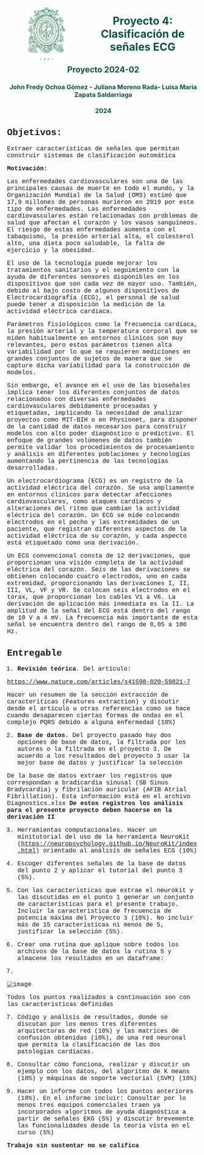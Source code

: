 <p><img alt="udeA logo" height="150px" src="https://github.com/freddyduitama/images/blob/master/logo.png?raw=true" align="left" hspace="50px" vspace="0px" style="width:107px;height:152px;"></p>
<h1><font color='0B5345'> <center>
Proyecto 4: Clasificación de señales ECG </center></font></h1>
<h2><font color='0B5345'> <center>
Proyecto 2024-02 </center></font></h2>
<h3><font color='0B5345'> <center>
John Fredy Ochoa Gómez - Juliana Moreno Rada- Luisa María Zapata Saldarriaga </center></font></h3>
<h3><font color='0B5345'> <center>
2024 </center></font></h3>
<font  face="Courier New" size="3">
<p1><center> </center></p1>
 
## Objetivos: 

Extraer características de señales que permitan construir sistemas de clasificación automática 

**Motivación:**

Las enfermedades cardiovasculares son una de las principales causas de muerte en todo el mundo, y la Organización Mundial de la Salud (OMS) estimó que 17,9 millones de personas murieron en 2019 por este tipo de enfermedades. Las enfermedades cardiovasculares están relacionadas con problemas de salud que afectan el corazón y los vasos sanguíneos. El riesgo de estas enfermedades aumenta con el tabaquismo, la presión arterial alta, el colesterol alto, una dieta poco saludable, la falta de ejercicio y la obesidad. 

El uso de la tecnología puede mejorar los tratamientos sanitarios y el seguimiento con la ayuda de diferentes sensores disponibles en los dispositivos que son cada vez de mayor uso. También, debido al bajo costo de algunos dispositivos de Electrocardiografía (ECG), el personal de salud puede tener a disposición la medición de la actividad eléctrica cardiaca. 

Parámetros fisiológicos como la frecuencia cardíaca, la presión arterial y la temperatura corporal que se miden habitualmente en entornos clínicos son muy relevantes, pero estos parámetros tienen alta variabilidad por lo que se requieren mediciones en grandes conjuntos de sujetos de manera que se capture dicha variabilidad para la construcción de modelos.  

Sin embargo, el avance en el uso de las bioseñales implica tener los diferentes conjuntos de datos relacionados con diversas enfermedades cardiovasculares debidamente procesadas y etiquetadas, implicando la necesidad de analizar proyectos como MIT-BIH o en Physionet, para disponer de la cantidad de datos necesarios para construir modelos con alto poder diagnóstico o predictivo. El enfoque de grandes volúmenes de datos también permite validar los procedimientos de procesamiento y análisis en diferentes poblaciones y tecnologías aumentando la pertinencia de las tecnologías desarrolladas. 

Un electrocardiograma (ECG) es un registro de la actividad eléctrica del corazón. Se usa ampliamente en entornos clínicos para detectar afecciones cardiovasculares, como ataques cardíacos y alteraciones del ritmo que cambian la actividad eléctrica del corazón. Un ECG se mide colocando electrodos en el pecho y las extremidades de un paciente, que registran diferentes aspectos de la actividad eléctrica de su corazón, y cada aspecto está etiquetado como una derivación. 

Un ECG convencional consta de 12 derivaciones, que proporcionan una visión completa de la actividad eléctrica del corazón. Seis de las derivaciones se obtienen colocando cuatro electrodos, uno en cada extremidad, proporcionando las derivaciones I, II, III, VL, VF y VR. Se colocan seis electrodos en el tórax, que proporcionan los cables V1 a V6. La derivación de aplicación más inmediata es la II. La amplitud de la señal del ECG está dentro del rango de 10 V a 4 mV. La frecuencia más importante de esta señal se encuentra dentro del rango de 0,05 a 100 Hz.  

 
## Entregable 

1. **Revisión teórica**. Del artículo: 

https://www.nature.com/articles/s41598-020-59821-7 

Hacer un resumen de la sección extracción de caracteríticas (Features extraction) y discutir desde el artículo u otras referencias como se hace cuando desaparecen ciertas formas de ondas en el complejo PQRS debido a alguna enfermedad (10%) 

2. **Base de datos**. Del proyecto pasado hay dos opciones de base de datos, la filtrada por los autores o la filtrada en el proyecto 3. De acuerdo a los resultados del proyecto 3 usar la mejor base de datos y justificar la selección 

De la base de datos extraer los registros que correspondan a bradicardia sinusal (SB Sinus Bradycardia) y fibrilación auricular (AFIB Atrial Fibrillation). Esta información está en el archivo Diagnostics.xlsx 
**De estos registros los análisis para el presente proyecto deben hacerse en la derivación II**

3. Herramientas computacionales. Hacer un minitutorial del uso de la herramienta NeuroKit (https://neuropsychology.github.io/NeuroKit/index.html) orientado al análisis de señales ECG (10%) 

4. Escoger diferentes señales de la base de datos del punto 2 y aplicar el tutorial del punto 3 (5%).  

5. Con las características que extrae el neurokit y las discutidas en el punto 1 generar un conjunto de características para el presente trabajo. Incluir la característica de frecuencia de potencia máxima del Proyecto 3 (10%). No incluir más de 15 características ni menos de 5, justificar la selección (5%). 

6. Crear una rutina que aplique sobre todos los archivos de la base de datos la rutina 5 y almacene los resultados en un dataframe:
7. 
![image](https://github.com/user-attachments/assets/586f9cf3-65db-4a68-8828-dfca328e46e6)

Todos los puntos realizados a continuación son con las características definidas 

7. Código y análisis de resultados, donde se discutan por los menos tres diferentes arquitecturas de red (10%) y las matrices de confusión obtenidas (10%), de una red neuronal que permita la clasificación de las dos patologías cardiacas. 

8. Consultar cómo funciona, realizar y discutir un ejemplo con los datos, del algoritmo de K means (10%) y máquinas de soporte vectorial (SVM)  (10%) 

9. Hacer un informe con todos los puntos anteriores (10%). En el informe incluir: Consultar por lo menos tres equipos comerciales traen ya incorporados algoritmos de ayuda diagnóstica a partir de señales EKG (5%) y discutir brevemente las funcionalidades desde la teoría vista en el curso (5%) 

**Trabajo sin sustentar no se califica** 

